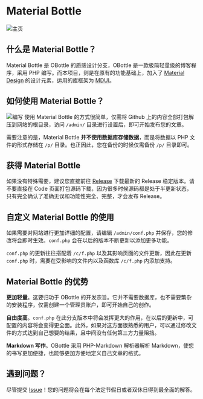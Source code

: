 # Material Bottle 
![主页](https://i.loli.net/2018/10/06/5bb8c8ba220ca.png)

## 什么是 Material Bottle？
Material Bottle 是 OBottle 的质感设计分支，OBottle 是一款极简轻量级的博客程序，采用 PHP 编写。而本项目，则是在原有的功能基础上，加入了 [Material Design](https://material.io) 的设计元素，运用的库框架为 [MDUI](https://github.com/zdhxiong/mdui)。

## 如何使用 Material Bottle？
![编写](https://i.loli.net/2018/10/06/5bb8c8b9499b2.png)
使用 Material Bottle 的方式很简单，仅需将 Github 上的内容全部打包解压到网站的根目录，访问 `/admin/` 目录进行设置后，即可开始发布您的文章。

需要注意的是，Material Bottle **并不使用数据库存储数据**，而是将数据以 PHP 文件的形式存储在 `/p/` 目录。也正因此，您在备份的时候仅需备份 `/p/` 目录即可。

## 获得 Material Bottle
如果没有特殊需要，建议您直接前往 [Release](https://github.com/Subilan/MDBottle/releases) 下载最新的 Release 稳定版本。请不要直接在 Code 页面打包源码下载，因为很多时候源码都是处于半更新状态，只有完全确认了准确无误和功能性完全、完整，才会发布 Release。

## 自定义 Material Bottle 的使用
如果需要对网站进行更加详细的配置，请编辑 `/admin/conf.php` 并保存，您的修改将会即时生效。`conf.php` 会在以后的版本不断更新以添加更多功能。

`conf.php` 的更新往往搭配着 `/c/f.php` 以及其影响页面的文件更新，因此在更新 `conf.php` 时，需要在受影响的文件内以及函数库 `/c/f.php` 内添加支持。

## Material Bottle 的优势
**更加轻量**。这要归功于 OBottle 的开发宗旨。它并不需要数据库，也不需要繁杂的安装程序，仅需创建一个管理员账户，即可开始自己的创作。

**自由度高**。`conf.php` 在此分支版本中将会发挥更大的作用，在以后的更新中，可配置的内容将会变得更全面。此外，如果对这方面很熟悉的用户，可以通过修改文件的方式达到自己想要的结果，且中间没有任何第三方力量阻挡。

**Markdown 写作**。OBottle 采用 PHP-Markdown 解析器解析 Markdown，使您的书写更加便捷，也能够更加方便地定义自己文章的格式。

## 遇到问题？
尽管提交 [Issue](https://github.com/Subilan/MDBottle/issues)！您的问题将会在每个法定节假日或者双休日得到最全面的解答。
